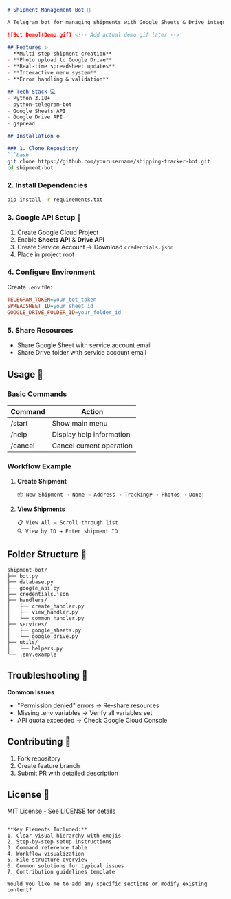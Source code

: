 ```markdown
# Shipment Management Bot 🚚

A Telegram bot for managing shipments with Google Sheets & Drive integration.

![Bot Demo](Demo.gif) <!-- Add actual demo gif later -->

## Features ✨
- **Multi-step shipment creation**
- **Photo upload to Google Drive**
- **Real-time spreadsheet updates**
- **Interactive menu system**
- **Error handling & validation**

## Tech Stack 💻
- Python 3.10+
- python-telegram-bot
- Google Sheets API
- Google Drive API
- gspread

## Installation ⚙️

### 1. Clone Repository
```bash
git clone https://github.com/yourusername/shipping-tracker-bot.git
cd shipment-bot
```

### 2. Install Dependencies
```bash
pip install -r requirements.txt
```

### 3. Google API Setup 🔑
1. Create Google Cloud Project
2. Enable **Sheets API** & **Drive API**
3. Create Service Account → Download `credentials.json`
4. Place in project root

### 4. Configure Environment
Create `.env` file:
```ini
TELEGRAM_TOKEN=your_bot_token
SPREADSHEET_ID=your_sheet_id
GOOGLE_DRIVE_FOLDER_ID=your_folder_id
```

### 5. Share Resources
- Share Google Sheet with service account email
- Share Drive folder with service account email

## Usage 🚀

### Basic Commands
| Command       | Action                     |
|---------------|----------------------------|
| /start        | Show main menu             |
| /help         | Display help information   |
| /cancel       | Cancel current operation   |

### Workflow Example
1. **Create Shipment**
   ```
   📦 New Shipment → Name → Address → Tracking# → Photos → Done!
   ```
2. **View Shipments**
   ```
   📋 View All → Scroll through list
   🔍 View by ID → Enter shipment ID
   ```

## Folder Structure 📁
```
shipment-bot/
├── bot.py
├── database.py
├── google_api.py
├── credentials.json
├── handlers/
│   ├── create_handler.py
│   ├── view_handler.py
│   └── common_handler.py
├── services/
│   ├── google_sheets.py
│   └── google_drive.py
├── utils/
│   └── helpers.py
└── .env.example
```

## Troubleshooting 🔧
**Common Issues**
- "Permission denied" errors → Re-share resources
- Missing .env variables → Verify all variables set
- API quota exceeded → Check Google Cloud Console

## Contributing 🤝
1. Fork repository
2. Create feature branch
3. Submit PR with detailed description

## License 📄
MIT License - See [LICENSE](LICENSE) for details
```

**Key Elements Included:**
1. Clear visual hierarchy with emojis
2. Step-by-step setup instructions
3. Command reference table
4. Workflow visualization
5. File structure overview
6. Common solutions for typical issues
7. Contribution guidelines template

Would you like me to add any specific sections or modify existing content?